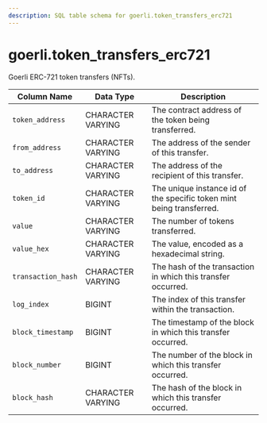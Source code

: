 ```yaml
---
description: SQL table schema for goerli.token_transfers_erc721
---
```


# goerli.token\_transfers\_erc721

Goerli ERC-721 token transfers (NFTs).

| Column Name        | Data Type         | Description                                                          |
| ------------------ | ----------------- | -------------------------------------------------------------------- |
| `token_address`    | CHARACTER VARYING | The contract address of the token being transferred.                 |
| `from_address`     | CHARACTER VARYING | The address of the sender of this transfer.                          |
| `to_address`       | CHARACTER VARYING | The address of the recipient of this transfer.                       |
| `token_id`         | CHARACTER VARYING | The unique instance id of the specific token mint being transferred. |
| `value`            | CHARACTER VARYING | The number of tokens transferred.                                    |
| `value_hex`        | CHARACTER VARYING | The value, encoded as a hexadecimal string.                          |
| `transaction_hash` | CHARACTER VARYING | The hash of the transaction in which this transfer occurred.         |
| `log_index`        | BIGINT            | The index of this transfer within the transaction.                   |
| `block_timestamp`  | BIGINT            | The timestamp of the block in which this transfer occurred.          |
| `block_number`     | BIGINT            | The number of the block in which this transfer occurred.             |
| `block_hash`       | CHARACTER VARYING | The hash of the block in which this transfer occurred.               |
